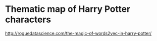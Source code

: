 # Thematic map of Harry Potter characters

http://roguedatascience.com/the-magic-of-words2vec-in-harry-potter/
